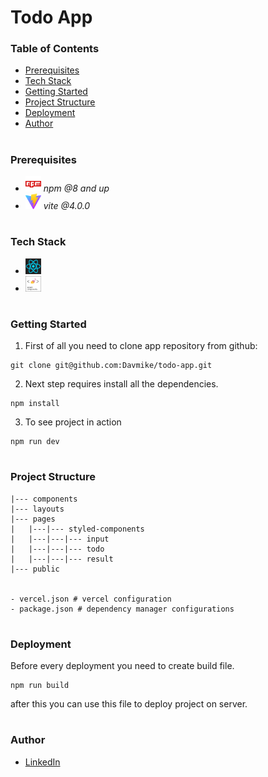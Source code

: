 # Todo App

### Table of Contents

- [Prerequisites](#Prerequisites)
- [Tech Stack](#Tech-Stack)
- [Getting Started](#Getting-Started)
- [Project Structure](#Project-Structure)
- [Deployment](#Deployment)
- [Author](#Author)

#

### Prerequisites

- <img src="readme/npm.png" width="25" style="top: 8px" /> _npm @8 and up_
- <img src="readme/vite.png" width="25" style="top: 8px" /> _vite @4.0.0_

#

### Tech Stack

- <img src="readme/react.png" width="25" style="top: 8px" />
- <img src="readme/styled-components.png" width="25" style="top: 8px" />

#

### Getting Started

1. First of all you need to clone app repository from github:

```
git clone git@github.com:Davmike/todo-app.git
```

2. Next step requires install all the dependencies.

```
npm install
```

3. To see project in action

```
npm run dev
```

#

### Project Structure

```
|--- components
|--- layouts
|--- pages
|   |---|--- styled-components
|   |---|---|--- input
|   |---|---|--- todo
|   |---|---|--- result
|--- public


- vercel.json # vercel configuration
- package.json # dependency manager configurations

```

#

### Deployment

Before every deployment you need to create build file.

```
npm run build
```

after this you can use this file to deploy project on server.

#

### Author

- [LinkedIn](https://www.linkedin.com/in/david-mikeladze-927406264/)
